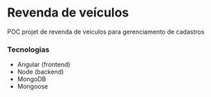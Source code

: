 # Revenda de veículos
POC projet de revenda de veiculos para gerenciamento de cadastros 

### Tecnologias 
  - Angular (frontend)
  - Node (backend)
  - MongoDB
  - Mongoose



